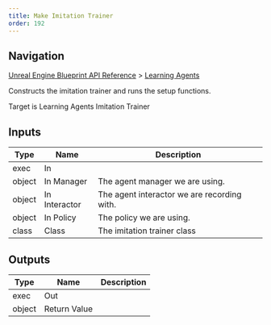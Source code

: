 ```yaml
---
title: Make Imitation Trainer
order: 192
---
```

## Navigation

[Unreal Engine Blueprint API Reference](https://dev.epicgames.com/documentation/en-us/unreal-engine/BlueprintAPI) > [Learning Agents](https://dev.epicgames.com/documentation/en-us/unreal-engine/BlueprintAPI/LearningAgents)

Constructs the imitation trainer and runs the setup functions.

Target is Learning Agents Imitation Trainer

## Inputs

| Type | Name | Description |
| --- | --- | --- |
| exec | In |  |
| object | In Manager | The agent manager we are using. |
| object | In Interactor | The agent interactor we are recording with. |
| object | In Policy | The policy we are using. |
| class | Class | The imitation trainer class |

## Outputs

| Type | Name | Description |
| --- | --- | --- |
| exec | Out |  |
| object | Return Value |  |

